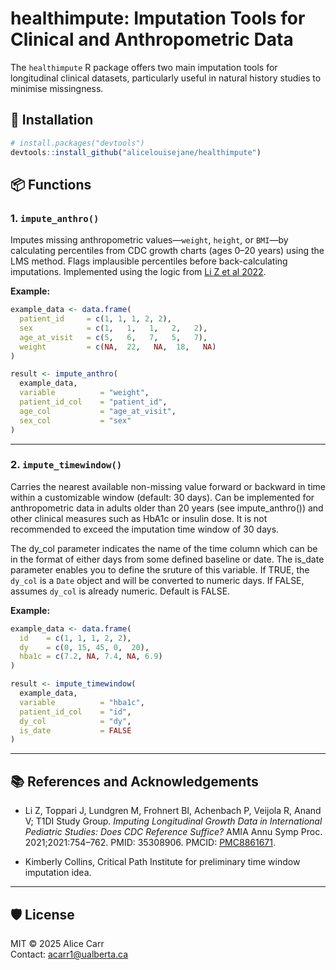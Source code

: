 healthimpute: Imputation Tools for Clinical and Anthropometric Data
================

The `healthimpute` R package offers two main imputation tools for
longitudinal clinical datasets, particularly useful in natural history
studies to minimise missingness.

## 🧠 Installation

``` r
# install.packages("devtools")
devtools::install_github("alicelouisejane/healthimpute")
```

## 📦 Functions

### 1. `impute_anthro()`

Imputes missing anthropometric values—`weight`, `height`, or `BMI`—by
calculating percentiles from CDC growth charts (ages 0–20 years) using
the LMS method. Flags implausible percentiles before back-calculating
imputations. Implemented using the logic from [Li Z et al
2022](https://www.ncbi.nlm.nih.gov/pmc/articles/PMC8861671/).

**Example:**

``` r
example_data <- data.frame(
  patient_id     = c(1, 1, 1, 2, 2),
  sex            = c(1,   1,   1,   2,   2),
  age_at_visit   = c(5,   6,   7,   5,   7),
  weight         = c(NA,  22,   NA,  18,   NA)
)

result <- impute_anthro(
  example_data,
  variable          = "weight",
  patient_id_col    = "patient_id",
  age_col           = "age_at_visit",
  sex_col           = "sex"
)
```

------------------------------------------------------------------------

### 2. `impute_timewindow()`

Carries the nearest available non-missing value forward or backward in
time within a customizable window (default: 30 days). Can be implemented
for anthropometric data in adults older than 20 years (see
impute_anthro()) and other clinical measures such as HbA1c or insulin
dose. It is not recommended to exceed the imputation time window of 30
days.

The dy_col parameter indicates the name of the time column which can be
in the format of either days from some defined baseline or date. The
is_date parameter enables you to define the sruture of this variable. If
TRUE, the `dy_col` is a `Date` object and will be converted to numeric
days. If FALSE, assumes `dy_col` is already numeric. Default is FALSE.

**Example:**

``` r
example_data <- data.frame(
  id    = c(1, 1, 1, 2, 2),
  dy    = c(0, 15, 45, 0,  20),
  hba1c = c(7.2, NA, 7.4, NA, 6.9)
)

result <- impute_timewindow(
  example_data,
  variable          = "hba1c",
  patient_id_col    = "id",
  dy_col            = "dy",
  is_date           = FALSE
)
```

------------------------------------------------------------------------

## 📚 References and Acknowledgements

- Li Z, Toppari J, Lundgren M, Frohnert BI, Achenbach P, Veijola R,
  Anand V; T1DI Study Group. *Imputing Longitudinal Growth Data in
  International Pediatric Studies: Does CDC Reference Suffice?* AMIA
  Annu Symp Proc. 2021;2021:754–762. PMID: 35308906. PMCID:
  [PMC8861671](https://www.ncbi.nlm.nih.gov/pmc/articles/PMC8861671/).

- Kimberly Collins, Critical Path Institute for preliminary time window
  imputation idea.

------------------------------------------------------------------------

## 🛡️ License

MIT © 2025 Alice Carr  
Contact: <acarr1@ualberta.ca>
